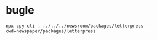 # bugle

    npx cpy-cli . ../../../newsroom/packages/letterpress --cwd=newspaper/packages/letterpress

